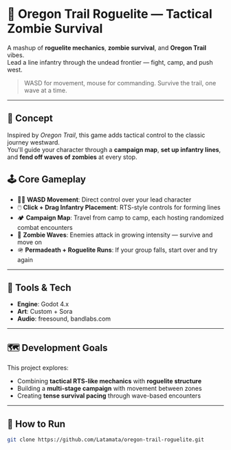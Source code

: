 # 🌲 Oregon Trail Roguelite — Tactical Zombie Survival

A mashup of **roguelite mechanics**, **zombie survival**, and **Oregon Trail** vibes.  
Lead a line infantry through the undead frontier — fight, camp, and push west.

> WASD for movement, mouse for commanding. Survive the trail, one wave at a time.

---

## 🧠 Concept

Inspired by *Oregon Trail*, this game adds tactical control to the classic journey westward.  
You'll guide your character through a **campaign map**, **set up infantry lines**, and **fend off waves of zombies** at every stop.

## 🕹️ Core Gameplay

- 🧍‍♂️ **WASD Movement**: Direct control over your lead character
- 🖱️ **Click + Drag Infantry Placement**: RTS-style controls for forming lines
- 🏕️ **Campaign Map**: Travel from camp to camp, each hosting randomized combat encounters
- 🧟 **Zombie Waves**: Enemies attack in growing intensity — survive and move on
- 🪖 **Permadeath + Roguelite Runs**: If your group falls, start over and try again

---

## 🎨 Tools & Tech

- **Engine**: Godot 4.x  
- **Art**: Custom + Sora
- **Audio**: freesound, bandlabs.com

---

## 🗺️ Development Goals

This project explores:
- Combining **tactical RTS-like mechanics** with **roguelite structure**
- Building a **multi-stage campaign** with movement between zones
- Creating **tense survival pacing** through wave-based encounters

---

## 🧪 How to Run

```bash
git clone https://github.com/Latamata/oregon-trail-roguelite.git
